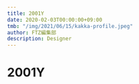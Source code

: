 ```yaml
---
title: 2001Y
date: 2020-02-03T00:00:00+09:00
tmb: "/img/2021/06/15/kakka-profile.jpeg"
author: FTZ編集部
description: Designer
---
```


# 2001Y
